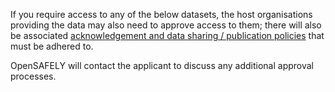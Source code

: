 If you require access to any of the below datasets, the host organisations providing the data may also need to approve access to them; there will also be associated [acknowledgement and data sharing / publication policies](https://policies-for-researchers.opensafely.pages.dev/policies-for-researchers/#acknowledgment-and-data-sharing--publication-policy) that must be adhered to. 

OpenSAFELY will contact the applicant to discuss any additional approval processes.
